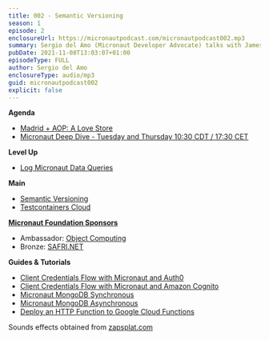 ```yaml
---
title: 002 - Semantic Versioning
season: 1
episode: 2
enclosureUrl: https://micronautpodcast.com/micronautpodcast002.mp3
summary: Sergio del Amo (Micronaut Developer Advocate) talks with James Kleeh (Micronaut development lead) about Micronaut versioning, repository branching, the usage of Testcontainers in Micronaut testing.
pubDate: 2021-11-08T13:03:07+01:00
episodeType: FULL
author: Sergio del Amo
enclosureType: audio/mp3
guid: micronautpodcast002
explicit: false
---
```

**Agenda**

- [Madrid + AOP: A Love Store](https://www.meetup.com/madrid-gug/events/281838613)
- [Micronaut Deep Dive - Tuesday and Thursday 10:30 CDT / 17:30 CET](https://twitch.tv/micronautfw)

**Level Up**

- [Log Micronaut Data Queries](https://sergiodelamo.com/blog/micronaut-data-log-query.html)

**Main**

- [Semantic Versioning](https://semver.org/)
- [Testcontainers Cloud](https://www.atomicjar.com/2021/11/announcing-testcontainers-cloud/)

**[Micronaut Foundation Sponsors](https://micronaut.io/foundation/sponsors/)**

- Ambassador: [Object Computing](https://objectcomputing.com)
- Bronze: [SAFRI.NET](https://www.safri.net)


**Guides & Tutorials**
- [Client Credentials Flow with Micronaut and Auth0](https://guides.micronaut.io/latest/micronaut-oauth2-client-credentials-auth0.html)
- [Client Credentials Flow with Micronaut and Amazon Cognito](https://guides.micronaut.io/latest/micronaut-oauth2-client-credentials-cognito.html)
- [Micronaut MongoDB Synchronous](https://guides.micronaut.io/latest/micronaut-mongodb-synchronous.html)
- [Micronaut MongoDB Asynchronous](https://guides.micronaut.io/latest/micronaut-mongodb-asynchronous.html)
- [Deploy an HTTP Function to Google Cloud Functions](https://guides.micronaut.io/latest/micronaut-google-cloud-http-function.html)

Sounds effects obtained from [zapsplat.com](https://zapsplat.com)
